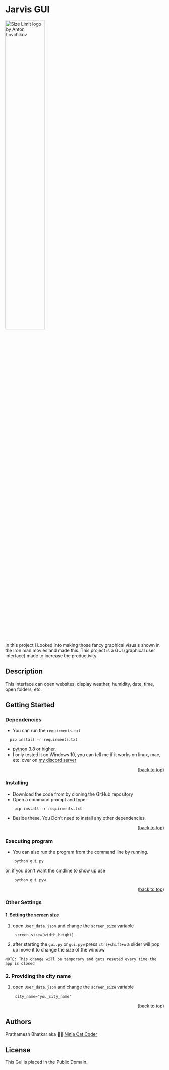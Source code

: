 # Jarvis GUI

<img src="https://github.com/PrathameshBhatkar/Jarvis_Gui/GUI_images/bg.png" align="center"
     alt="Size Limit logo by Anton Lovchikov" width="50%">

In this project I Looked into making those fancy graphical visuals shown in the Iron man movies
and made this. This project is a GUI (graphical user interface) made to increase the productivity.

## Description

This interface can open websites, display weather, humidity, date, time, open folders, etc.

## Getting Started

### Dependencies

* You can run the `requirments.txt`

```
  pip install -r requirments.txt
```

* [python](https://www.python.org/) 3.8 or higher.
* I only tested it on Windows 10, you can tell me if it works on linux, mac, etc. over on [my discord server](https://discord.gg/uJnRmvQ6NS)

<p align="right">(<a href="#top">back to top</a>)</p>

### Installing

* Download the code from by cloning the GitHub repository
* Open a command prompt and type:

```
    pip install -r requirments.txt
```

* Beside these, You Don't need to install any other dependencies.

<p align="right">(<a href="#top">back to top</a>)</p>

### Executing program

* You can also run the program from the command line by running.

```
    python gui.py
```

or, if you don't want the cmdline to show up use

```
    python gui.pyw
```


<p align="right">(<a href="#top">back to top</a>)</p>

### Other Settings
####  1. Setting the screen size
1) open `User_data.json` and change the `screen_size` variable
   ```
    screen_size=[width,height]
    ```
   
2) after starting the `gui.py` or `gui.pyw` press `ctrl+shift+w` a slider will pop up move it to change the size of the window

`NOTE: This change will be temporary and gets reseted every time the app is closed`

### 2. Providing the city name
1) open `User_data.json` and change the `screen_size` variable
   ```
    city_name="you_city_name"
    ```


<p align="right">(<a href="#top">back to top</a>)</p>

## Authors

Prathamesh Bhatkar aka 🐱‍👤 [Ninja Cat Coder](https://www.codegrepper.com/profile/prathamesh-bhatkar)

## License

This Gui is placed in the Public Domain.
